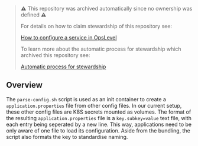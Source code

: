 > :warning: This repository was archived automatically since no ownership was defined :warning:
>
> For details on how to claim stewardship of this repository see:
>
> [How to configure a service in OpsLevel](https://www.notion.so/pleo/How-to-configure-a-service-in-OpsLevel-f6483fcb4fdd4dcc9fc32b7dfe14c262)
>
> To learn more about the automatic process for stewardship which archived this repository see:
>
> [Automatic process for stewardship](https://www.notion.so/pleo/Automatic-process-for-stewardship-43d9def9bc9a4010aba27144ef31e0f2)

## Overview
The `parse-config.sh` script is used as an init container to create a `application.properties` file from other config files. In our current setup, these other config files are K8S secrets mounted as volumes. The format of the resulting `application.properties` file is a `key.subkey=value` text file, with each entry being seperated by a new line. This way, applications need to be only aware of one file to load its configuration. Aside from the bundling, the script also formats the key to standardise naming.
